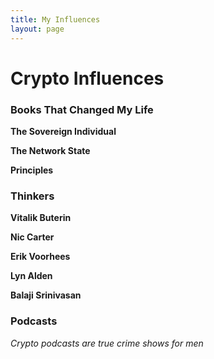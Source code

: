 ```yaml
---
title: My Influences
layout: page
---
```

# Crypto Influences

### 

### Books That Changed My Life

**The Sovereign Individual**

**The Network State**

**Principles**



### Thinkers
**Vitalik Buterin**

**Nic Carter**

**Erik Voorhees**

**Lyn Alden**

**Balaji Srinivasan**

### Podcasts

_Crypto podcasts are true crime shows for men_

